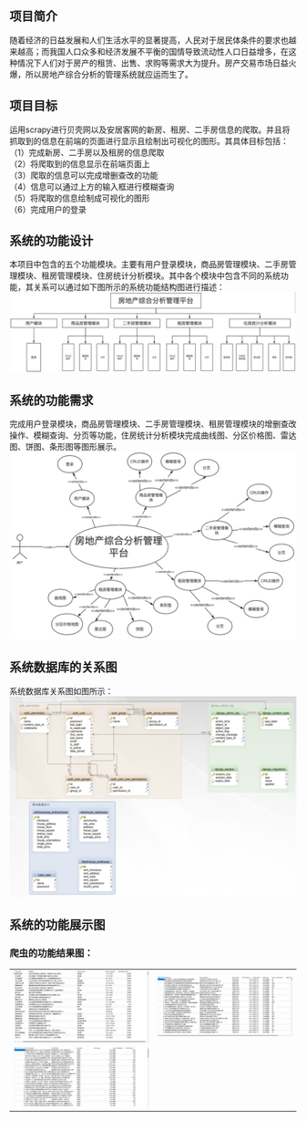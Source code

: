 ## 项目简介

随着经济的日益发展和人们生活水平的显著提高，人民对于居民体条件的要求也越来越高；而我国人口众多和经济发展不平衡的国情导致流动性人口日益增多，在这种情况下人们对于房产的租赁、出售、求购等需求大为提升。房产交易市场日益火爆，所以房地产综合分析的管理系统就应运而生了。


## 项目目标
运用scrapy进行贝壳网以及安居客网的新房、租房、二手房信息的爬取。并且将抓取到的信息在前端的页面进行显示且绘制出可视化的图形。其具体目标包括：<br>
（1）完成新房、二手房以及租房的信息爬取<br>
（2）将爬取到的信息显示在前端页面上<br>
（3）爬取的信息可以完成增删查改的功能<br>
（4）信息可以通过上方的输入框进行模糊查询<br>
（5）将爬取的信息绘制成可视化的图形<br>
（6）完成用户的登录<br>


## 系统的功能设计
本项目中包含的五个功能模块。主要有用户登录模块，商品房管理模块、二手房管理模块、租房管理模块、住房统计分析模块。其中各个模块中包含不同的系统功能，其关系可以通过如下图所示的系统功能结构图进行描述：
<img src=./img/1.png/>


## 系统的功能需求
完成用户登录模块，商品房管理模块、二手房管理模块、租房管理模块的增删查改操作、模糊查询、分页等功能，住房统计分析模块完成曲线图、分区价格图、雷达图、饼图、条形图等图形展示。
<img src=./img/2.png/>


## 系统数据库的关系图
系统数据库关系图如图所示：
<img src=./img/3.png/>


## 系统的功能展示图

### 爬虫的功能结果图：
<table>
  <tr>
    <td><img src=./img/4.png/></td>
    <td><img src=./img/5.png/></td>
  </tr>
  <tr>
    <td><img src=./img/6.png/></td>
  </tr>
</table>
